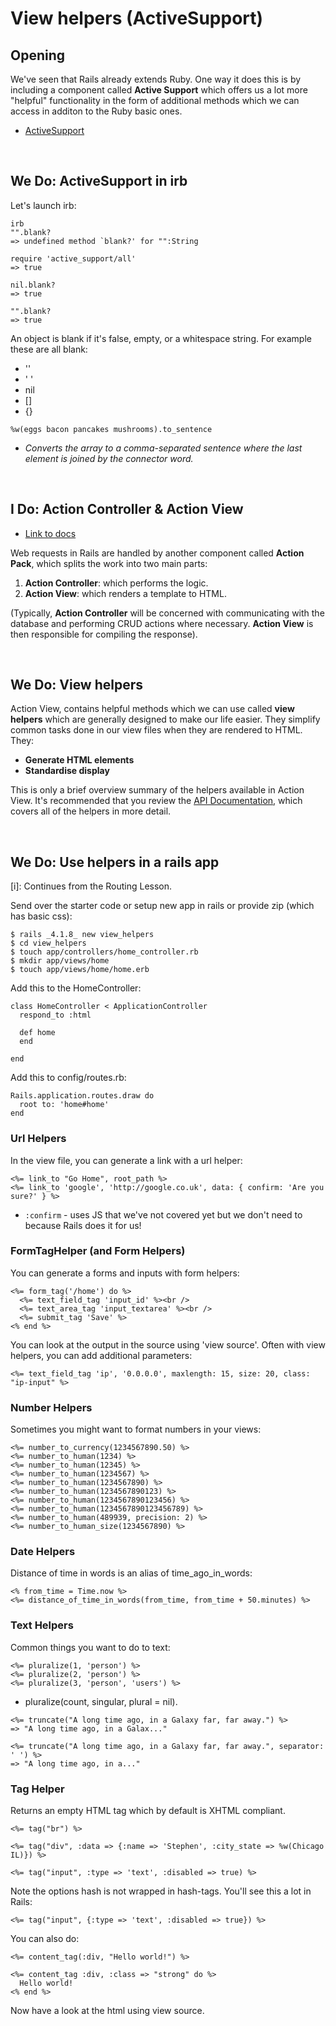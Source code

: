 View helpers (ActiveSupport)
============

## Opening

We've seen that Rails already extends Ruby. One way it does this is by including a component called **Active Support** which offers us a lot more "helpful" functionality in the form of additional methods which we can access in additon to the Ruby basic ones. 

- [ActiveSupport](http://guides.rubyonrails.org/active_support_core_extensions.html)

<br>

## We Do: ActiveSupport in irb

Let's launch irb:

```
irb
"".blank?
=> undefined method `blank?' for "":String

require 'active_support/all'
=> true

nil.blank?
=> true

"".blank?
=> true
```

An object is blank if it's false, empty, or a whitespace string. For example these are all blank:

- ''
- ' '
- nil
- []
- {}

```
%w(eggs bacon pancakes mushrooms).to_sentence
```
- *Converts the array to a comma-separated sentence where the last element is joined by the connector word.*

<br>

## I Do: Action Controller & Action View

- [Link to docs](http://guides.rubyonrails.org/action_view_overview.html)

Web requests in Rails are handled by another component called **Action Pack**, which splits the work into two main parts:

1. **Action Controller**: which performs the logic.
2. **Action View**: which renders a template to HTML. 
  
(Typically, **Action Controller** will be concerned with communicating with the database and performing CRUD actions where necessary. **Action View** is then responsible for compiling the response).

<br>

## We Do: View helpers

Action View, contains helpful methods which we can use called **view helpers** which are generally designed to make our life easier. They simplify common tasks done in our view files when they are rendered to HTML. They:
  
  - **Generate HTML elements**
  - **Standardise display**

This is only a brief overview summary of the helpers available in Action View. It's recommended that you review the [API Documentation](http://api.rubyonrails.org/classes/ActionView/Helpers.html), which covers all of the helpers in more detail.
  
<br> 

## We Do: Use helpers in a rails app
[i]: Continues from the Routing Lesson.

Send over the starter code or setup new app in rails or provide zip (which has basic css):

```
$ rails _4.1.8_ new view_helpers
$ cd view_helpers
$ touch app/controllers/home_controller.rb
$ mkdir app/views/home
$ touch app/views/home/home.erb
```

Add this to the HomeController:

```
class HomeController < ApplicationController
  respond_to :html

  def home
  end

end
```
Add this to config/routes.rb:

```
Rails.application.routes.draw do
  root to: 'home#home'
end
```

### Url Helpers

In the view file, you can generate a link with a url helper:

```
<%= link_to "Go Home", root_path %>
<%= link_to 'google', 'http://google.co.uk', data: { confirm: 'Are you sure?' } %>
```
- `:confirm` - uses JS that we've not covered yet but we don't need to because Rails does it for us!
  
### FormTagHelper (and Form Helpers)

You can generate a forms and inputs with form helpers:

```
<%= form_tag('/home') do %>
  <%= text_field_tag 'input_id' %><br />
  <%= text_area_tag 'input_textarea' %><br />
  <%= submit_tag 'Save' %>
<% end %>
```

You can look at the output in the source using 'view source'.
Often with view helpers, you can add additional parameters:

```
<%= text_field_tag 'ip', '0.0.0.0', maxlength: 15, size: 20, class: "ip-input" %>
```

### Number Helpers

Sometimes you might want to format numbers in your views:

```
<%= number_to_currency(1234567890.50) %>
<%= number_to_human(1234) %>
<%= number_to_human(12345) %>                          
<%= number_to_human(1234567) %>
<%= number_to_human(1234567890) %>
<%= number_to_human(1234567890123) %>
<%= number_to_human(1234567890123456) %>
<%= number_to_human(1234567890123456789) %>
<%= number_to_human(489939, precision: 2) %>
<%= number_to_human_size(1234567890) %>
```

### Date Helpers

Distance of time in words is an alias of time_ago_in_words:

```      
<% from_time = Time.now %>
<%= distance_of_time_in_words(from_time, from_time + 50.minutes) %>
```  

### Text Helpers

Common things you want to do to text:

```
<%= pluralize(1, 'person') %>
<%= pluralize(2, 'person') %>
<%= pluralize(3, 'person', 'users') %>
```

- pluralize(count, singular, plural = nil).
    
```
<%= truncate("A long time ago, in a Galaxy far, far away.") %>
=> "A long time ago, in a Galax..."

<%= truncate("A long time ago, in a Galaxy far, far away.", separator: ' ') %> 
=> "A long time ago, in a..."
```
    
### Tag Helper

Returns an empty HTML tag which by default is XHTML compliant.

```
<%= tag("br") %>

<%= tag("div", :data => {:name => 'Stephen', :city_state => %w(Chicago IL)}) %>

<%= tag("input", :type => 'text', :disabled => true) %>
```
Note the options hash is not wrapped in hash-tags. You'll see this a lot in Rails:

```
<%= tag("input", {:type => 'text', :disabled => true}) %>
```

You can also do:

```
<%= content_tag(:div, "Hello world!") %>

<%= content_tag :div, :class => "strong" do %>
  Hello world!
<% end %>
```
Now have a look at the html using view source.

<br>



